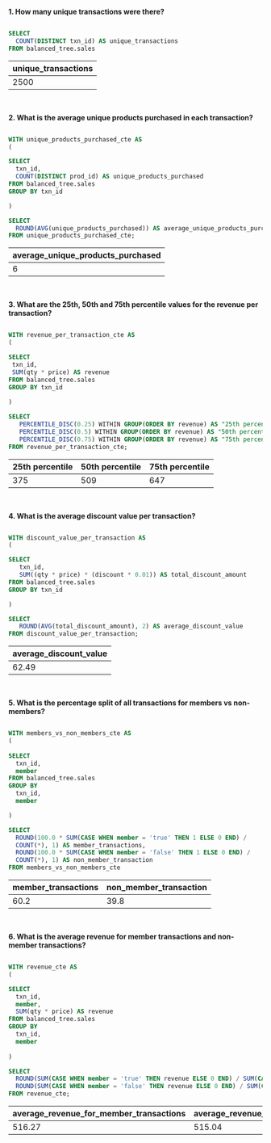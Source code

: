 **1. How many unique transactions were there?**

````sql

SELECT 
  COUNT(DISTINCT txn_id) AS unique_transactions
FROM balanced_tree.sales

````

| unique_transactions |
| ------------------- |
| 2500                |

<br/>

**2. What is the average unique products purchased in each transaction?**

````sql

WITH unique_products_purchased_cte AS
(

SELECT
  txn_id,
  COUNT(DISTINCT prod_id) AS unique_products_purchased
FROM balanced_tree.sales
GROUP BY txn_id

)

SELECT 
  ROUND(AVG(unique_products_purchased)) AS average_unique_products_purchased
FROM unique_products_purchased_cte;

````

| average_unique_products_purchased |
| --------------------------------- |
| 6                                 |

<br/>

**3. What are the 25th, 50th and 75th percentile values for the revenue per transaction?**

 ````sql
 
WITH revenue_per_transaction_cte AS
(

SELECT
  txn_id,
  SUM(qty * price) AS revenue
FROM balanced_tree.sales
GROUP BY txn_id
  
)

SELECT
	PERCENTILE_DISC(0.25) WITHIN GROUP(ORDER BY revenue) AS "25th percentile",
	PERCENTILE_DISC(0.5) WITHIN GROUP(ORDER BY revenue) AS "50th percentile",
	PERCENTILE_DISC(0.75) WITHIN GROUP(ORDER BY revenue) AS "75th percentile"
FROM revenue_per_transaction_cte;

````

| 25th percentile | 50th percentile | 75th percentile |
| --------------- | --------------- | --------------- |
| 375             | 509             | 647             |

<br/>

**4. What is the average discount value per transaction?**

 ````sql

WITH discount_value_per_transaction AS
(

SELECT
	txn_id,
	SUM((qty * price) * (discount * 0.01)) AS total_discount_amount
FROM balanced_tree.sales
GROUP BY txn_id

)

SELECT 
	ROUND(AVG(total_discount_amount), 2) AS average_discount_value
FROM discount_value_per_transaction;

````

| average_discount_value |
| ---------------------- |
| 62.49                  |

<br/>

**5. What is the percentage split of all transactions for members vs non-members?**

````sql

WITH members_vs_non_members_cte AS
(
  
SELECT
  txn_id,
  member
FROM balanced_tree.sales
GROUP BY 
  txn_id, 
  member

)

SELECT
  ROUND(100.0 * SUM(CASE WHEN member = 'true' THEN 1 ELSE 0 END) /
  COUNT(*), 1) AS member_transactions,
  ROUND(100.0 * SUM(CASE WHEN member = 'false' THEN 1 ELSE 0 END) / 
  COUNT(*), 1) AS non_member_transaction
FROM members_vs_non_members_cte

````

| member_transactions | non_member_transaction |
| ------------------- | ---------------------- |
| 60.2                | 39.8                   |

<br/>

**6. What is the average revenue for member transactions and non-member transactions?**

````sql

WITH revenue_cte AS
(

SELECT
  txn_id,
  member,
  SUM(qty * price) AS revenue
FROM balanced_tree.sales
GROUP BY 
  txn_id, 
  member
  
)

SELECT
  ROUND(SUM(CASE WHEN member = 'true' THEN revenue ELSE 0 END) / SUM(CASE WHEN member = 'true' THEN 1 ELSE 0 END), 2) AS average_revenue_for_member_transactions,
  ROUND(SUM(CASE WHEN member = 'false' THEN revenue ELSE 0 END) / SUM(CASE WHEN member = 'false' THEN 1 ELSE 0 END), 2) AS average_revenue_for_non_member_transactions
FROM revenue_cte;

````

| average_revenue_for_member_transactions | average_revenue_for_non_member_transactions |
| --------------------------------------- | ------------------------------------------- |
| 516.27                                  | 515.04                                      |
